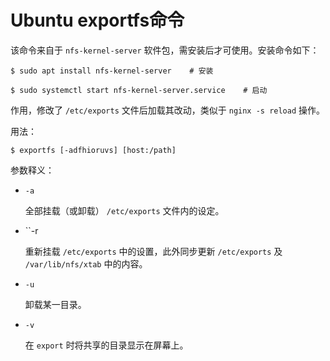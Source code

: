 # Ubuntu exportfs命令

该命令来自于 `nfs-kernel-server` 软件包，需安装后才可使用。安装命令如下：

``` shell
$ sudo apt install nfs-kernel-server    # 安装

$ sudo systemctl start nfs-kernel-server.service    # 启动
```

作用，修改了 `/etc/exports` 文件后加载其改动，类似于 `nginx -s reload` 操作。

用法：

``` shell
$ exportfs [-adfhioruvs] [host:/path]
```

参数释义：

* `-a`

  全部挂载（或卸载） `/etc/exports` 文件内的设定。

* ``-r

  重新挂载 `/etc/exports` 中的设置，此外同步更新 `/etc/exports` 及 `/var/lib/nfs/xtab` 中的内容。

* `-u`

  卸载某一目录。

* `-v`

  在 `export` 时将共享的目录显示在屏幕上。
